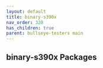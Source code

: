 ```yaml
---
layout: default
title: binary-s390x
nav_order: 328
has_children: true
parent: bullseye-testers main
---
```


## binary-s390x Packages
